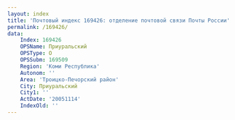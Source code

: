 ```yaml
---
layout: index
title: 'Почтовый индекс 169426: отделение почтовой связи Почты России'
permalink: /169426/
data:
    Index: 169426
    OPSName: Приуральский
    OPSType: О
    OPSSubm: 169509
    Region: 'Коми Республика'
    Autonom: ''
    Area: 'Троицко-Печорский район'
    City: Приуральский
    City1: ''
    ActDate: '20051114'
    IndexOld: ''
---
```

